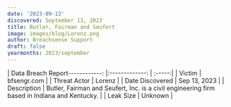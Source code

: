 ```yaml
---
date: '2023-09-13'
discovered: September 13, 2023
title: Butler, Fairman and Seufert
image: images/blog/Lorenz.png
author: Breachsense Support
draft: false
yearmonths: 2023/september
---
```


| Data Breach Report------------:     |:-------------:    | :-----:|
| Victim      | bfsengr.com      | 
| Threat Actor      | Lorenz      | 
| Date Discovered      | Sep 13, 2023      | 
| Description      | Butler, Fairman and Seufert, Inc. is a civil engineering firm based in Indiana and Kentucky.      | 
| Leak Size      | Unknown      | 

